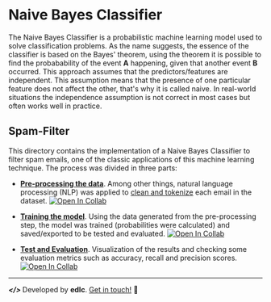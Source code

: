 # Naive Bayes Classifier

The Naive Bayes Classifier is a probabilistic machine learning model used to solve classification problems. As the name suggests, the essence of the classifier is based on the Bayes' theorem, using the theorem it is possible to find the probabability of the event <strong>A</strong> happening, given that another event <strong>B</strong> occurred. This approach assumes that the predictors/features are independent. This assumption means that the presence of one particular feature does not affect the other, that's why it is called naive. In real-world situations the independence assumption is not correct in most cases but often works well in practice.

## Spam-Filter
This directory contains the implementation of a Naive Bayes Classifier to filter spam emails, one of the classic applications of this machine learning technique. The process was divided in three parts:

* <strong>[Pre-processing the data](https://github.com/playeredlc/DataScience-Learnings/blob/master/Naive-Bayes/Spam-Filter/pre_proccess_data.ipynb)</strong>. Among other things, natural language processing (NLP) was applied to [clean and tokenize](https://github.com/playeredlc/DataScience-Learnings/blob/master/Naive-Bayes/Spam-Filter/email_nlp.py) each email in the dataset. [![Open In Collab](https://colab.research.google.com/assets/colab-badge.svg)](https://colab.research.google.com/github/playeredlc/DataScience-Learnings/blob/master/Naive-Bayes/Spam-Filter/pre_proccess_data.ipynb)

* <strong>[Training the model](https://github.com/playeredlc/DataScience-Learnings/blob/master/Naive-Bayes/Spam-Filter/training_model.ipynb)</strong>. Using the data generated from the pre-processing step, the model was trained (probabilities were calculated) and saved/exported to be tested and evaluated. [![Open In Collab](https://colab.research.google.com/assets/colab-badge.svg)](https://colab.research.google.com/github/playeredlc/DataScience-Learnings/blob/master/Naive-Bayes/Spam-Filter/training_model.ipynb) 

* <strong>[Test and Evaluation](https://github.com/playeredlc/DataScience-Learnings/blob/master/Naive-Bayes/Spam-Filter/test_evaluation.ipynb)</strong>. Visualization of the results and checking some evaluation metrics such as accuracy, recall and precision scores. [![Open In Collab](https://colab.research.google.com/assets/colab-badge.svg)](https://colab.research.google.com/github/playeredlc/DataScience-Learnings/blob/master/Naive-Bayes/Spam-Filter/test_evaluation.ipynb)

---

<strong><i> </> </i></strong> Developed by <strong>edlc</strong>. [Get in touch!](https://github.com/playeredlc) :metal:
